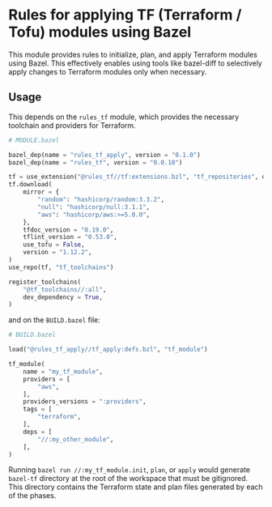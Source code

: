 # Rules for applying TF (Terraform / Tofu) modules using Bazel

This module provides rules to initialize, plan, and apply Terraform modules using Bazel.
This effectively enables using tools like bazel-diff to selectively
apply changes to Terraform modules only when necessary.

## Usage

This depends on the `rules_tf` module, which provides the necessary
toolchain and providers for Terraform.

```python
# MODULE.bazel

bazel_dep(name = "rules_tf_apply", version = "0.1.0")
bazel_dep(name = "rules_tf", version = "0.0.10")

tf = use_extension("@rules_tf//tf:extensions.bzl", "tf_repositories", dev_dependency = True)
tf.download(
    mirror = {
        "random": "hashicorp/random:3.3.2",
        "null": "hashicorp/null:3.1.1",
        "aws": "hashicorp/aws:>=5.0.0",
    },
    tfdoc_version = "0.19.0",
    tflint_version = "0.53.0",
    use_tofu = False,
    version = "1.12.2",
)
use_repo(tf, "tf_toolchains")

register_toolchains(
    "@tf_toolchains//:all",
    dev_dependency = True,
)
```

and on the `BUILD.bazel` file:

```python
# BUILD.bazel

load("@rules_tf_apply//tf_apply:defs.bzl", "tf_module")

tf_module(
    name = "my_tf_module",
    providers = [
        "aws",
    ],
    providers_versions = ":providers",
    tags = [
        "terraform",
    ],
    deps = [
        "//:my_other_module",
    ],
)
```

Running `bazel run //:my_tf_module.init`, `plan`, or `apply` would generate `bazel-tf` directory at the root of the workspace that
must be gitignored. This directory contains the Terraform state and plan files generated by each of the phases.
